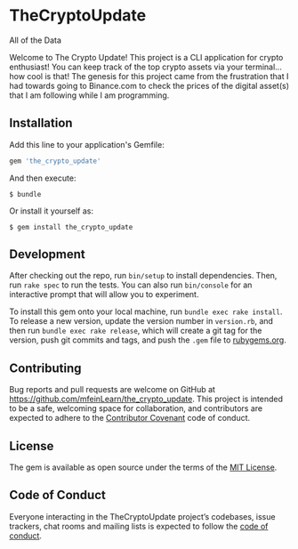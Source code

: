 # TheCryptoUpdate

All of the Data 

Welcome to The Crypto Update! This project is a CLI application for crypto enthusiast! You can keep track of the top crypto assets via your terminal... how cool is that! The genesis for this project came from the frustration that I had towards going to Binance.com to check the prices of the digital asset(s) that I am following while I am programming.


## Installation

Add this line to your application's Gemfile:

```ruby
gem 'the_crypto_update'
```

And then execute:

    $ bundle

Or install it yourself as:

    $ gem install the_crypto_update


## Development

After checking out the repo, run `bin/setup` to install dependencies. Then, run `rake spec` to run the tests. You can also run `bin/console` for an interactive prompt that will allow you to experiment.

To install this gem onto your local machine, run `bundle exec rake install`. To release a new version, update the version number in `version.rb`, and then run `bundle exec rake release`, which will create a git tag for the version, push git commits and tags, and push the `.gem` file to [rubygems.org](https://rubygems.org).

## Contributing

Bug reports and pull requests are welcome on GitHub at https://github.com/mfeinLearn/the_crypto_update. This project is intended to be a safe, welcoming space for collaboration, and contributors are expected to adhere to the [Contributor Covenant](http://contributor-covenant.org) code of conduct.

## License

The gem is available as open source under the terms of the [MIT License](https://opensource.org/licenses/MIT).

## Code of Conduct

Everyone interacting in the TheCryptoUpdate project’s codebases, issue trackers, chat rooms and mailing lists is expected to follow the [code of conduct](https://github.com/mfeinLearn/the_crypto_update/blob/master/CODE_OF_CONDUCT.md).
